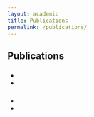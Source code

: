 ```yaml
---
layout: academic
title: Publications
permalink: /publications/
---
```


<section class="section">
  <h2>Publications</h2>
  
  <div class="timeline-item">
    <div class="timeline-date"></div>
    <div class="timeline-content">
      <h3></h3>
      <h4></h4>
      <ul>
        <li></li>
        <li></li>
      </ul>
    </div>
  </div>
  
  <div class="timeline-item">
    <div class="timeline-date"></div>
    <div class="timeline-content">
      <h3></h3>
      <h4></h4>
      <ul>
        <li></li>
        <li></li>
      </ul>
    </div>
  </div>
  
  <p style="margin-top: 40px; color: #666; font-style: italic;">

  </p>
</section>
